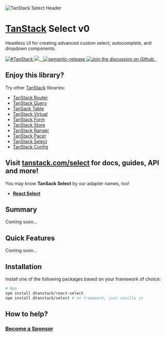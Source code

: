 ![TanStack Select Header](https://github.com/tanstack/select/raw/main/media/repo-header.png)

# [TanStack](https://tanstack.com) Select v0

Headless UI for creating advanced custom select, autocomplete, and dropdown components.

<a href="https://twitter.com/intent/tweet?button_hashtag=TanStack" target="\_parent">
  <img alt="#TanStack" src="https://img.shields.io/twitter/url?color=%2308a0e9&label=%23TanStack&style=social&url=https%3A%2F%2Ftwitter.com%2Fintent%2Ftweet%3Fbutton_hashtag%3DTanStack" />
</a>
<a href="https://github.com/tanstack/select/actions?select=workflow%3A%22react-select+tests%22">
  <img src="https://github.com/tanstack/select/workflows/react-select%20tests/badge.svg" />
</a>
<a href="https://npmjs.com/package/@tanstack/react-select" target="\_parent">
  <img alt="" src="https://img.shields.io/npm/dm/@tanstack/react-select.svg" />
</a>
<a href="https://bundlephobia.com/result?p=@tanstack/react-select@latest" target="\_parent">
  <img alt="" src="https://badgen.net/bundlephobia/minzip/@tanstack/react-select@latest" />
</a>
<a href="#badge">
  <img alt="semantic-release" src="https://img.shields.io/badge/%20%20%F0%9F%93%A6%F0%9F%9A%80-semantic--release-e10079.svg">
</a>
<a href="https://github.com/tanstack/select/discussions">
  <img alt="Join the discussion on Github" src="https://img.shields.io/badge/Github%20Discussions%20%26%20Support-Chat%20now!-blue" />
</a>
<a href="https://github.com/tanstack/select" target="\_parent">
  <img alt="" src="https://img.shields.io/github/stars/tanstack/react-select.svg?style=social&label=Star" />
</a>
<a href="https://twitter.com/tannerlinsley" target="\_parent">
  <img alt="" src="https://img.shields.io/twitter/follow/tannerlinsley.svg?style=social&label=Follow" />
</a>

## Enjoy this library?

Try other [TanStack](https://tanstack.com) libraries:

- [TanStack Router](https://github.com/TanStack/router) <img alt="" src="https://img.shields.io/github/stars/tanstack/router.svg" />
- [TanStack Query](https://github.com/TanStack/query) <img alt="" src="https://img.shields.io/github/stars/tanstack/query.svg" />
- [TanSack Table](https://github.com/TanStack/table) <img alt="" src="https://img.shields.io/github/stars/tanstack/table.svg" />
- [TanStack Virtual](https://github.com/TanStack/virtual) <img alt="" src="https://img.shields.io/github/stars/tanstack/virtual.svg" />
- [TanStack Form](https://github.com/TanStack/form) <img alt="" src="https://img.shields.io/github/stars/tanstack/form.svg" />
- [TanStack Store](https://github.com/TanStack/store) <img alt="" src="https://img.shields.io/github/stars/tanstack/store.svg" />
- [TanStack Ranger](https://github.com/TanStack/ranger) <img alt="" src="https://img.shields.io/github/stars/tanstack/ranger.svg" />
- [TanStack Pacer](https://github.com/TanStack/pacer) <img alt="" src="https://img.shields.io/github/stars/tanstack/pacer.svg" />
- [TanStack Select](https://github.com/TanStack/select) <img alt="" src="https://img.shields.io/github/stars/tanstack/select.svg" />
- [TanStack Config](https://github.com/TanStack/config) <img alt="" src="https://img.shields.io/github/stars/tanstack/config.svg" />

## Visit [tanstack.com/select](https://tanstack.com/select) for docs, guides, API and more!

You may know **TanSack Select** by our adapter names, too!

- [**React Select**](https://tanstack.com/select/latest/docs/framework/react/react-select)

## Summary

Coming soon...

## Quick Features

Coming soon...

## Installation

Install one of the following packages based on your framework of choice:

```bash
# Npm
npm install @tanstack/react-select
npm install @tanstack/select # no framework, just vanilla js
```

## How to help?

### [Become a Sponsor](https://github.com/sponsors/tannerlinsley/)

<!-- USE THE FORCE LUKE -->
